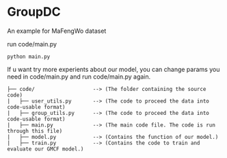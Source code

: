 # GroupDC
An example for MaFengWo dataset

run code/main.py

    python main.py
If u want try more experients about our model, you can change params you need in code/main.py and run code/main.py again.



```
├── code/                   --> (The folder containing the source code)
|   ├── user_utils.py       --> (The code to proceed the data into code-usable format)
|   ├── group_utils.py      --> (The code to proceed the data into code-usable format)
|   ├── main.py             --> (The main code file. The code is run through this file)
|   ├── model.py            --> (Contains the function of our model.)
|   ├── train.py            --> (Contains the code to train and evaluate our GMCF model.)
